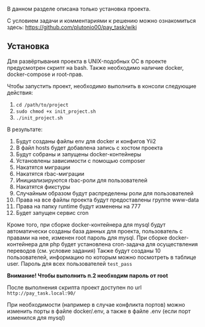 В данном разделе описана только установка проекта.

С условием задачи и комментариями к решению можно ознакомиться здесь: https://github.com/plutonio00/pay_task/wiki

## Установка

Для развёртывания проекта в UNIX-подобных ОС в проекте предусмотрен скрипт на bash. Также необходимо наличие docker, docker-compose и root-прав.

Чтобы запустить проект, необходимо выполнить в консоли следующие действия:

1. `cd /path/to/project`
2. `sudo chmod +x init_project.sh`
3. `./init_project.sh`

В результате: 
1. Будут созданы файлы env для docker и конфигов Yii2
2. В файл hosts будет добавлена запись с хостом проекта
3. Будут собраны и запущены docker-контейнеры
4. Установлены зависимости с помощью composer
5. Накатятся миграции
6. Накатятся rbac-миграции
7. Инициализируются rbac-роли для пользователей
8. Накатятся фикстуры
9. Случайным образом будут распределены роли для пользователей
11. Права на все файлы проекта будут предоставлены группе www-data
12. Права на папку runtime будут изменены на 777
13. Будет запущен сервис cron

Кроме того, при сборке docker-контейнера для mysql будут автоматически созданы база данных для проекта, пользователь с правами на нее, изменен root пароль для mysql.
При сборке docker-контейнера для php будет установлена cron-задача для осуществления переводов (см. условие задания)
Также будут созданы 10 пользователей, информацию по которым можно посмотреть в таблице user.
Пароль для всех пользователей `test_pass`

**Внимание! Чтобы выполнить п.2 необходим пароль от root**

После выполнения скрипта проект доступен по url `http://pay_task.local:90/`


При необходимости (например в случае конфликта портов) можно изменить порты в файле docker/.env, а также в файле .env (если порт изменился для mysql)